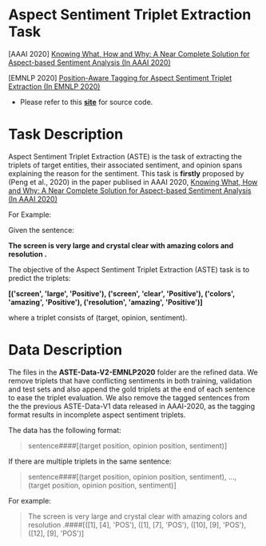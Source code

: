 
# Aspect Sentiment Triplet Extraction Task
[AAAI 2020] [Knowing What, How and Why: A Near Complete Solution for Aspect-based Sentiment Analysis (In AAAI 2020)](https://arxiv.org/pdf/1911.01616.pdf)


[EMNLP 2020] [Position-Aware Tagging for Aspect Sentiment Triplet Extraction (In EMNLP 2020)](https://arxiv.org/abs/2010.02609)

- Please refer to this **[site](https://github.com/xuuuluuu/Position-Aware-Tagging-for-ASTE)** for source code.



# Task Description
Aspect Sentiment Triplet Extraction (ASTE) is the task of extracting the triplets of target entities, their associated sentiment, and opinion spans explaining the reason for the sentiment. This task is **firstly** proposed by (Peng et al., 2020) in the paper publised in AAAI 2020, [Knowing What, How and Why: A Near Complete Solution for Aspect-based Sentiment Analysis (In AAAI 2020)](https://arxiv.org/pdf/1911.01616.pdf)

For Example:

Given the sentence:

**The screen is very large and crystal clear with amazing colors and resolution .**

The objective of the Aspect Sentiment Triplet Extraction (ASTE) task is to predict the triplets:

**[('screen', 'large', 'Positive'), ('screen', 'clear', 'Positive'), ('colors', 'amazing', 'Positive'), ('resolution', 'amazing', 'Positive')]**
 
where a triplet consists of (target, opinion, sentiment).



# Data Description
The files in the **ASTE-Data-V2-EMNLP2020** folder are the refined data. We remove triplets that have conflicting sentiments in both training, validation and test sets and also append the gold triplets at the end of each sentence to ease the triplet evaluation. We also remove the tagged sentences from the the previous ASTE-Data-V1 data released in AAAI-2020, as the tagging format results in incomplete aspect sentiment triplets. 

The data has the following format: 

> sentence####[(target position, opinion position, sentiment)]

If there are multiple triplets in the same sentence:

> sentence####[(target position, opinion position, sentiment), ..., (target position, opinion position, sentiment)]

For example:

> The screen is very large and crystal clear with amazing colors and resolution .####[([1], [4], 'POS'), ([1], [7], 'POS'), ([10], [9], 'POS'), ([12], [9], 'POS')]
